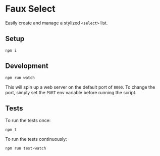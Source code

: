 Faux Select
===========

Easily create and manage a stylized `<select>` list.

## Setup

```
npm i
```

## Development

```
npm run watch
```

This will spin up a web server on the default port of `8000`. To change the port, simply set the `PORT` env variable before running the script.

## Tests

To run the tests once:

```
npm t
```

To run the tests continuously:

```
npm run test-watch
```
